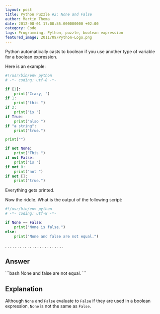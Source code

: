 ```yaml
---
layout: post
title: Python Puzzle #2: None and False
author: Martin Thoma
date: 2012-08-01 17:00:55.000000000 +02:00
category: Code
tags: Programming, Python, puzzle, boolean expression
featured_image: 2011/09/Python-Logo.png
---
```

Python automatically casts to boolean if you use another type of variable for a boolean expression.

Here is an example:
```python
#!/usr/bin/env python
# -*- coding: utf-8 -*-

if [1]:
    print("Crazy, ")
if 1:
    print("this ")
if 2:
    print("is ")
if True:
    print("also ")
if "a string":
    print("true.")

print("")

if not None:
    print("This ")
if not False:
    print("is ")
if not 0:
    print("not ")
if not []:
    print("true.")
```

Everything gets printed.

Now the riddle. What is the output of the following script:
```python
#!/usr/bin/env python
# -*- coding: utf-8 -*-

if None == False:
    print("None is false.")
else:
    print("None and false are not equal.")
```

.
.
.
.
.
.
.
.
.
.
.
.
.
.
.
.
.
.
.
.
.
.
.
.

<h2>Answer</h2>
```bash
None and false are not equal.
```

<h2>Explanation</h2>
Although <code>None</code> and <code>False</code> evaluate to <code>False</code> if they are used in a boolean expression, <code>None</code> is not the same as <code>False</code>.
